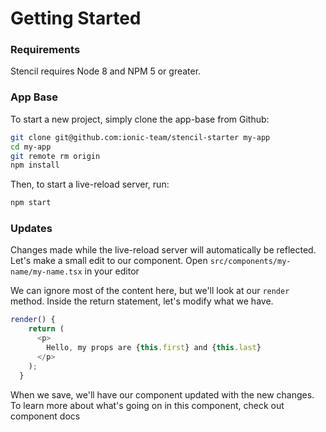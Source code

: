 # Getting Started

### Requirements

Stencil requires Node 8 and NPM 5 or greater.


### App Base

To start a new project, simply clone the app-base from Github:

```bash
git clone git@github.com:ionic-team/stencil-starter my-app
cd my-app
git remote rm origin
npm install
```

Then, to start a live-reload server, run:

```bash
npm start
```

### Updates

Changes made while the live-reload server will automatically be reflected. Let's make a small edit to our component. Open `src/components/my-name/my-name.tsx` in your editor

We can ignore most of the content here, but we'll look at our `render` method. Inside the return statement, let's modify what we have.

```typescript
render() {
    return (
      <p>
        Hello, my props are {this.first} and {this.last}
      </p>
    );
  }

```

When we save, we'll have our component updated with the new changes. To learn more about what's going on in this component, check out               <stencil-route-link url="/components" router="#router">component docs</stencil-route-link>

